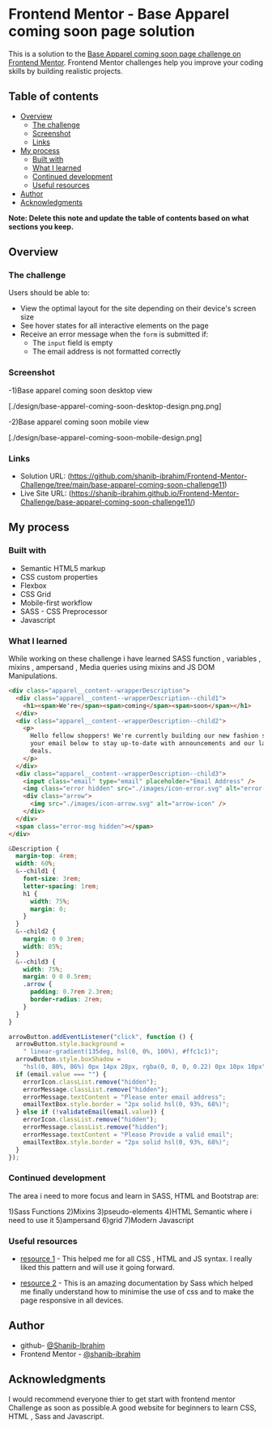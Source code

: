 # Frontend Mentor - Base Apparel coming soon page solution

This is a solution to the [Base Apparel coming soon page challenge on Frontend Mentor](https://www.frontendmentor.io/challenges/base-apparel-coming-soon-page-5d46b47f8db8a7063f9331a0). Frontend Mentor challenges help you improve your coding skills by building realistic projects.

## Table of contents

- [Overview](#overview)
  - [The challenge](#the-challenge)
  - [Screenshot](#screenshot)
  - [Links](#links)
- [My process](#my-process)
  - [Built with](#built-with)
  - [What I learned](#what-i-learned)
  - [Continued development](#continued-development)
  - [Useful resources](#useful-resources)
- [Author](#author)
- [Acknowledgments](#acknowledgments)

**Note: Delete this note and update the table of contents based on what sections you keep.**

## Overview

### The challenge

Users should be able to:

- View the optimal layout for the site depending on their device's screen size
- See hover states for all interactive elements on the page
- Receive an error message when the `form` is submitted if:
  - The `input` field is empty
  - The email address is not formatted correctly

### Screenshot

-1)Base apparel coming soon desktop view

[./design/base-apparel-coming-soon-desktop-design.png.png]

-2)Base apparel coming soon mobile view

[./design/base-apparel-coming-soon-mobile-design.png]

### Links

- Solution URL: (https://github.com/shanib-ibrahim/Frontend-Mentor-Challenge/tree/main/base-apparel-coming-soon-challenge11)
- Live Site URL: (https://shanib-ibrahim.github.io/Frontend-Mentor-Challenge/base-apparel-coming-soon-challenge11/)

## My process

### Built with

- Semantic HTML5 markup
- CSS custom properties
- Flexbox
- CSS Grid
- Mobile-first workflow
- SASS - CSS Preprocessor
- Javascript

### What I learned

While working on these challenge i have learned SASS function , variables , mixins , ampersand , Media queries using mixins and JS DOM Manipulations.

```html
<div class="apparel__content--wrapperDescription">
  <div class="apparel__content--wrapperDescription--child1">
    <h1><span>We're</span><span>coming</span><span>soon</span></h1>
  </div>
  <div class="apparel__content--wrapperDescription--child2">
    <p>
      Hello fellow shoppers! We're currently building our new fashion store. Add
      your email below to stay up-to-date with announcements and our launch
      deals.
    </p>
  </div>
  <div class="apparel__content--wrapperDescription--child3">
    <input class="email" type="email" placeholder="Email Address" />
    <img class="error hidden" src="./images/icon-error.svg" alt="error-icon" />
    <div class="arrow">
      <img src="./images/icon-arrow.svg" alt="arrow-icon" />
    </div>
  </div>
  <span class="error-msg hidden"></span>
</div>
```

```scss
&Description {
  margin-top: 4rem;
  width: 60%;
  &--child1 {
    font-size: 3rem;
    letter-spacing: 1rem;
    h1 {
      width: 75%;
      margin: 0;
    }
  }
  &--child2 {
    margin: 0 0 3rem;
    width: 85%;
  }
  &--child3 {
    width: 75%;
    margin: 0 0 0.5rem;
    .arrow {
      padding: 0.7rem 2.3rem;
      border-radius: 2rem;
    }
  }
}
```

```js
arrowButton.addEventListener("click", function () {
  arrowButton.style.background =
    " linear-gradient(135deg, hsl(0, 0%, 100%), #ffc1c1)";
  arrowButton.style.boxShadow =
    "hsl(0, 80%, 86%) 0px 14px 28px, rgba(0, 0, 0, 0.22) 0px 10px 10px";
  if (email.value === "") {
    errorIcon.classList.remove("hidden");
    errorMessage.classList.remove("hidden");
    errorMessage.textContent = "Please enter email address";
    emailTextBox.style.border = "2px solid hsl(0, 93%, 68%)";
  } else if (!validateEmail(email.value)) {
    errorIcon.classList.remove("hidden");
    errorMessage.classList.remove("hidden");
    errorMessage.textContent = "Please Provide a valid email";
    emailTextBox.style.border = "2px solid hsl(0, 93%, 68%)";
  }
});
```

### Continued development

The area i need to more focus and learn in SASS, HTML and Bootstrap are:

1)Sass Functions
2)Mixins
3)pseudo-elements
4)HTML Semantic where i need to use it
5)ampersand
6)grid
7)Modern Javascript

### Useful resources

- [resource 1](https://developer.mozilla.org/en-US/) - This helped me for all CSS , HTML and JS syntax. I really liked this pattern and will use it going forward.

- [resource 2](https://sass-lang.com/documentation) - This is an amazing documentation by Sass which helped me finally understand how to minimise the use of css and to make the page responsive in all devices.

## Author

- github- [@Shanib-Ibrahim](https://github.com/shanib-ibrahim)
- Frontend Mentor - [@shanib-ibrahim](https://www.frontendmentor.io/profile/shanib-ibrahim)

## Acknowledgments

I would recommend everyone thier to get start with frontend mentor Challenge as soon as possible.A good website for beginners to learn CSS, HTML , Sass and Javascript.
